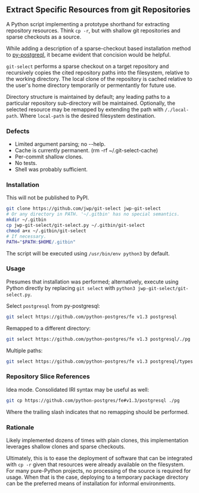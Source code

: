 ## Extract Specific Resources from git Repositories

A Python script implementing a prototype shorthand for extracting repository resources.
Think `cp -r`, but with shallow git repositories and sparse checkouts as a source.

While adding a description of a sparse-checkout based installation method to
[py-postgreql](https://github.com/python-postgres/fe), it became evident that
concision would be helpful.

`git-select` performs a sparse checkout on a target repository and recursively copies the
cited repository paths into the filesystem, relative to the working directory.
The local clone of the repository is cached relative to the user's home directory temporarily
or permentantly for future use.

Directory structure is maintained by default; any leading paths to a particular repository
sub-directory will be maintained. Optionally, the selected resource may be remapped by
extending the path with `/./local-path`. Where `local-path` is the desired filesystem destination.

### Defects

- Limited argument parsing; no --help.
- Cache is currently permanent. (rm -rf ~/.git-select-cache)
- Per-commit shallow clones.
- No tests.
- Shell was probably sufficient.

### Installation

This will not be published to PyPI.

```bash
git clone https://github.com/jwp/git-select jwp-git-select
# Or any directory in PATH. '~/.gitbin' has no special semantics.
mkdir ~/.gitbin
cp jwp-git-select/git-select.py ~/.gitbin/git-select
chmod a+x ~/.gitbin/git-select
# If necessary.
PATH="$PATH:$HOME/.gitbin"
```

The script will be executed using `/usr/bin/env python3` by default.

### Usage

Presumes that installation was performed; alternatively, execute using Python
directly by replacing `git select` with `python3 jwp-git-select/git-select.py`.

Select `postgresql` from py-postgresql:

```bash
git select https://github.com/python-postgres/fe v1.3 postgresql
```

Remapped to a different directory:

```bash
git select https://github.com/python-postgres/fe v1.3 postgresql/./pg
```

Multiple paths:

```bash
git select https://github.com/python-postgres/fe v1.3 postgresql/types postgresql/protocol
```

### Repository Slice References

Idea mode. Consolidated IRI syntax may be useful as well:

```bash
git cp https://github.com/python-postgres/fe#v1.3/postgresql ./pg
```

Where the trailing slash indicates that no remapping should be performed.

### Rationale

Likely implemented dozens of times with plain clones,
this implementation leverages shallow clones and sparse checkouts.

Ultimately, this is to ease the deployment of software that can be integrated with `cp -r` given
that resources were already available on the filesystem. For many pure-Python projects, no
processing of the source is required for usage. When that is the case, deploying to a temporary
package directory can be the preferred means of installation for informal environments.
